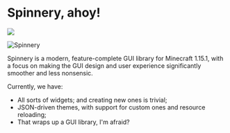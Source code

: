 # Spinnery, ahoy!

[![](https://jitpack.io/v/vini2003/Spinnery.svg)](https://jitpack.io/#vini2003/Spinnery)

![Spinnery](https://i.imgur.com/snn8q8d.png)

Spinnery is a modern, feature-complete GUI library for Minecraft 1.15.1, with a focus on making the GUI design and user experience significantly smoother and less nonsensic.

Currently, we have:

- All sorts of widgets; and creating new ones is trivial;
- JSON-driven themes, with support for custom ones and resource reloading;
- That wraps up a GUI library, I'm afraid?
